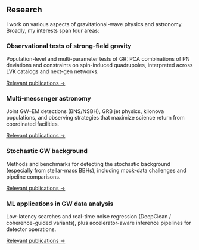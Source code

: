 ## Research

I work on various aspects of gravitational-wave physics and astronomy. Broadly, my interests span four areas:

<div class="grid grid-2">

<div class="card">
<h3>Observational tests of strong-field gravity</h3>
<p>
Population-level and multi-parameter tests of GR: PCA combinations of PN deviations and constraints on spin-induced quadrupoles, interpreted across LVK catalogs and next-gen networks.
</p>
<p><a class="btn" href="{{ '/publications#strong-gravity' | relative_url }}">Relevant publications →</a></p>
</div>

<div class="card">
<h3>Multi-messenger astronomy</h3>
<p>
Joint GW–EM detections (BNS/NSBH), GRB jet physics, kilonova populations, and observing strategies that maximize science return from coordinated facilities.
</p>
<p><a class="btn" href="{{ '/publications#multi-messenger' | relative_url }}">Relevant publications →</a></p>
</div>

<div class="card">
<h3>Stochastic GW background</h3>
<p>
Methods and benchmarks for detecting the stochastic background (especially from stellar-mass BBHs), including mock-data challenges and pipeline comparisons.
</p>
<p><a class="btn" href="{{ '/publications#stochastic' | relative_url }}">Relevant publications →</a></p>
</div>

<div class="card">
<h3>ML applications in GW data analysis</h3>
<p>
Low-latency searches and real-time noise regression (DeepClean / coherence-guided variants), plus accelerator-aware inference pipelines for detector operations.
</p>
<p><a class="btn" href="{{ '/publications#ml-gw' | relative_url }}">Relevant publications →</a></p>
</div>

</div>
